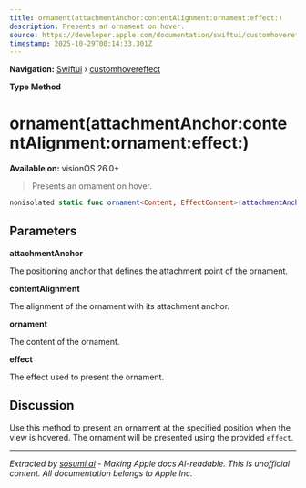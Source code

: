 ```yaml
---
title: ornament(attachmentAnchor:contentAlignment:ornament:effect:)
description: Presents an ornament on hover.
source: https://developer.apple.com/documentation/swiftui/customhovereffect/ornament(attachmentanchor:contentalignment:ornament:effect:)
timestamp: 2025-10-29T00:14:33.301Z
---
```


**Navigation:** [Swiftui](/documentation/swiftui) › [customhovereffect](/documentation/swiftui/customhovereffect)

**Type Method**

# ornament(attachmentAnchor:contentAlignment:ornament:effect:)

**Available on:** visionOS 26.0+

> Presents an ornament on hover.

```swift
nonisolated static func ornament<Content, EffectContent>(attachmentAnchor: OrnamentAttachmentAnchor, contentAlignment: Alignment3D = .center, @ViewBuilder ornament: () -> Content, effect: @escaping (EmptyHoverEffectContent, Bool, GeometryProxy) -> EffectContent) -> OrnamentHoverContentEffect<Content, EffectContent> where Self == OrnamentHoverContentEffect<Content, EffectContent>, Content : View, EffectContent : HoverEffectContent
```

## Parameters

**attachmentAnchor**

The positioning anchor that defines the attachment point of the ornament.



**contentAlignment**

The alignment of the ornament with its attachment anchor.



**ornament**

The content of the ornament.



**effect**

The effect used to present the ornament.



## Discussion

Use this method to present an ornament at the specified position when the view is hovered. The ornament will be presented using the provided `effect`.

---

*Extracted by [sosumi.ai](https://sosumi.ai) - Making Apple docs AI-readable.*
*This is unofficial content. All documentation belongs to Apple Inc.*
